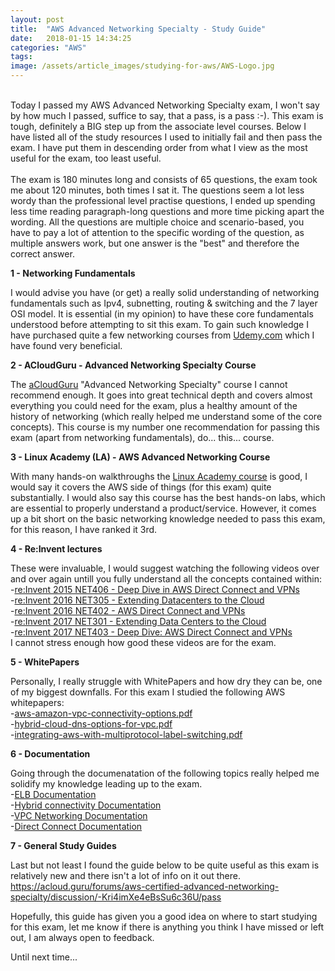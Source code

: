 ```yaml
---
layout: post
title:  "AWS Advanced Networking Specialty - Study Guide"
date:   2018-01-15 14:34:25
categories: "AWS"
tags: 
image: /assets/article_images/studying-for-aws/AWS-Logo.jpg
---
```

<br>
Today I passed my AWS Advanced Networking Specialty exam, I won't say by how much I passed, suffice to say, that a pass, is a pass :-). This exam is tough, definitely a BIG step up from the associate level courses. Below I have listed all of the study resources I used to initially fail and then pass the exam.  I have put them in descending order from what I view as the most useful for the exam, too least useful.
<br>
<br>
The exam is 180 minutes long and consists of 65 questions, the exam took me about 120 minutes, both times I sat it. The questions seem a lot less wordy than the professional level practise questions, I ended up spending less time reading paragraph-long questions and more time picking apart the wording. All the questions are multiple choice and scenario-based, you have to pay a lot of attention to the specific wording of the question, as multiple answers work, but one answer is the "best" and therefore the correct answer. 

**1 - Networking Fundamentals**

 I would advise you have (or get) a really solid understanding of networking fundamentals such as Ipv4, subnetting, routing & switching and the 7 layer OSI model. It is essential (in my opinion) to have these core fundamentals understood before attempting to sit this exam. To gain such knowledge I have purchased quite a few networking courses from [Udemy.com](https://www.udemy.com/courses/search/?ref=home&src=ukw&q=networking) which I have found very beneficial. 

**2 - ACloudGuru - Advanced Networking Specialty Course**

The [aCloudGuru](https://acloud.guru/learn/aws-certified-advanced-networking-specialty) "Advanced Networking Specialty" course I cannot recommend enough. It goes into great technical depth and covers almost everything you could need for the exam, plus a healthy amount of the history of networking (which really helped me understand some of the core concepts). This course is my number one recommendation for passing this exam (apart from networking fundamentals), do... this... course.

**3 - Linux Academy (LA) - AWS Advanced Networking Course**

With many hands-on walkthroughs the [Linux Academy course](https://linuxacademy.com/amazon-web-services/training/course/name/aws-certified-networking-specialty) is good, I would say it covers the AWS side of things (for this exam) quite substantially. I would also say this course has the best hands-on labs, which are essential to properly understand a product/service. However, it comes up a bit short on the basic networking knowledge needed to pass this exam, for this reason, I have ranked it 3rd. 

**4 - Re:Invent lectures**

These were invaluable, I would suggest watching the following videos over and over again untill you fully understand all the concepts contained within:
<br>
-[re:Invent 2015 NET406 - Deep Dive in AWS Direct Connect and VPNs](https://www.youtube.com/watch?v=SMvom9QjkPk)
<br>
-[re:Invent 2016 NET305 - Extending Datacenters to the Cloud](https://www.youtube.com/watch?v=F2AWkGem7Sw)
<br>
-[re:Invent 2016 NET402 - AWS Direct Connect and VPNs](https://www.youtube.com/watch?v=Qep11X1r1QA)
<br>
-[re:Invent 2017 NET301 - Extending Data Centers to the Cloud](https://youtu.be/lN2RybC9Vbk)
<br>
-[re:Invent 2017 NET403 - Deep Dive: AWS Direct Connect and VPNs](https://youtu.be/eNxPhHTN8gY)
<br>
I cannot stress enough how good these videos are for the exam.

**5 - WhitePapers**

Personally, I really struggle with WhitePapers and how dry they can be, one of my biggest downfalls. For this exam I studied the following AWS whitepapers:
<br>
-[aws-amazon-vpc-connectivity-options.pdf](https://d1.awsstatic.com/whitepapers/aws-amazon-vpc-connectivity-options.pdf)
<br>
-[hybrid-cloud-dns-options-for-vpc.pdf](https://d1.awsstatic.com/whitepapers/hybrid-cloud-dns-options-for-vpc.pdf)
<br>
-[integrating-aws-with-multiprotocol-label-switching.pdf](https://d1.awsstatic.com/whitepapers/Networking/integrating-aws-with-multiprotocol-label-switching.pdf) 
<br>

**6 - Documentation**

Going through the documenatation of the following topics really helped me solidify my knowledge leading up to the exam.
<br>
-[ELB Documentation](http://docs.aws.amazon.com/elasticloadbalancing/latest/userguide/what-is-load-balancing.html)
<br>
-[Hybrid connectivity Documentation](https://docs.aws.amazon.com/AmazonVPC/latest/NetworkAdminGuide/Introduction.html)
<br>
-[VPC Networking Documentation](https://docs.aws.amazon.com/AmazonVPC/latest/UserGuide/VPC_Networking.html)
<br>
-[Direct Connect Documentation](https://docs.aws.amazon.com/directconnect/latest/UserGuide/Welcome.html)

**7 - General Study Guides**

Last but not least I found the guide below to be quite useful as this exam is relatively new and there isn't a lot of info on it out there.
https://acloud.guru/forums/aws-certified-advanced-networking-specialty/discussion/-Kri4imXe4eBsSu6c36U/pass

Hopefully, this guide has given you a good idea on where to start studying for this exam, let me know if there is anything you think I have missed or left out, I am always open to feedback.

Until next time...

